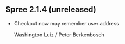 ## Spree 2.1.4 (unreleased) ##

* Checkout now may remember user address

    Washington Luiz / Peter Berkenbosch
